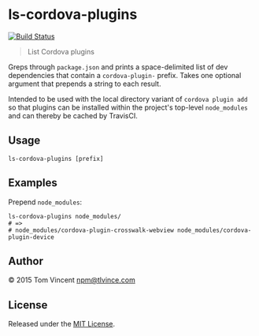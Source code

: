 # ls-cordova-plugins

[![Build Status][travis-image]][travis-url]

> List Cordova plugins

Greps through `package.json` and prints a space-delimited list of dev
dependencies that contain a `cordova-plugin-` prefix. Takes one optional
argument that prepends a string to each result.

Intended to be used with the local directory variant of `cordova plugin add` so
that plugins can be installed within the project's top-level `node_modules` and
can thereby be cached by TravisCI.

[travis-image]: https://img.shields.io/travis/tlvince/ls-cordova-plugins.svg
[travis-url]: https://travis-ci.org/tlvince/ls-cordova-plugins

## Usage

```shell
ls-cordova-plugins [prefix]
```

## Examples

Prepend `node_modules`:

```shell
ls-cordova-plugins node_modules/
# =>
# node_modules/cordova-plugin-crosswalk-webview node_modules/cordova-plugin-device
```

## Author

© 2015 Tom Vincent <npm@tlvince.com>

## License

Released under the [MIT License](http://tlvince.mit-license.org).

